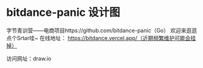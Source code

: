 # bitdance-panic 设计图
字节青训营——电商项目https://github.com/bitdance-panic（Go）
  欢迎来逛逛点个Srtar哇~
  在线地址： https://bitdance.vercel.app/（近期频繁维护可能会挂掉）

访问网址：draw.io
